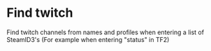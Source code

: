 # Find twitch
Find twitch channels from names and profiles when entering a list of SteamID3's (For example when entering "status" in TF2)

